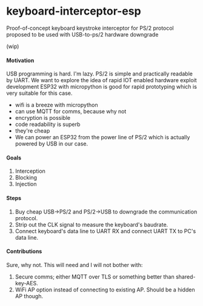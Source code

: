 # keyboard-interceptor-esp
Proof-of-concept keyboard keystroke interceptor for PS/2 protocol proposed to be used with USB-to-ps/2 hardware downgrade

(wip)

#### Motivation
USB programming is hard. I'm lazy.
PS/2 is simple and practically readable by UART.
We want to explore the idea of rapid IOT enabled hardware exploit development
ESP32 with micropython is good for rapid prototyping which is very suitable for this case.
 - wifi is a breeze with micropython
 - can use MQTT for comms, because why not
 - encryption is possible
 - code readability is superb
 - they're cheap 
 - We can power an ESP32 from the power line of PS/2 which is actually powered by USB in our case.

#### Goals
1. Interception
2. Blocking
3. Injection

#### Steps
1. Buy cheap USB->PS/2 and PS/2->USB to downgrade the communication protocol.
2. Strip out the CLK signal to measure the keyboard's baudrate.
3. Connect keyboard's data line to UART RX and connect UART TX to PC's data line.

#### Contributions
Sure, why not. This will need and I will not bother with:
1. Secure comms; either MQTT over TLS or something better than shared-key-AES.
2. WiFi AP option instead of connecting to existing AP. Should be a hidden AP though.
